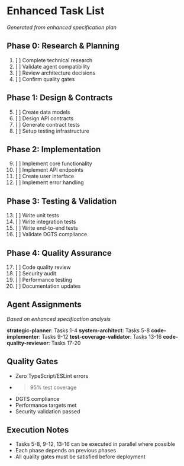 # Enhanced Task List
*Generated from enhanced specification plan*

## Phase 0: Research & Planning
1. [ ] Complete technical research
2. [ ] Validate agent compatibility
3. [ ] Review architecture decisions
4. [ ] Confirm quality gates

## Phase 1: Design & Contracts
5. [ ] Create data models
6. [ ] Design API contracts
7. [ ] Generate contract tests
8. [ ] Setup testing infrastructure

## Phase 2: Implementation
9. [ ] Implement core functionality
10. [ ] Implement API endpoints
11. [ ] Create user interface
12. [ ] Implement error handling

## Phase 3: Testing & Validation
13. [ ] Write unit tests
14. [ ] Write integration tests
15. [ ] Write end-to-end tests
16. [ ] Validate DGTS compliance

## Phase 4: Quality Assurance
17. [ ] Code quality review
18. [ ] Security audit
19. [ ] Performance testing
20. [ ] Documentation updates

## Agent Assignments
*Based on enhanced specification analysis*

**strategic-planner**: Tasks 1-4
**system-architect**: Tasks 5-8
**code-implementer**: Tasks 9-12
**test-coverage-validator**: Tasks 13-16
**code-quality-reviewer**: Tasks 17-20

## Quality Gates
- Zero TypeScript/ESLint errors
- >95% test coverage
- DGTS compliance
- Performance targets met
- Security validation passed

## Execution Notes
- Tasks 5-8, 9-12, 13-16 can be executed in parallel where possible
- Each phase depends on previous phases
- All quality gates must be satisfied before deployment
